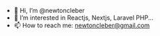 - 👋 Hi, I’m @newtoncleber
- 👀 I’m interested in Reactjs, Nextjs, Laravel PHP... 
- 📫 How to reach me: newtoncleber@gmail.com

<!---
newtoncleber/newtoncleber is a ✨ special ✨ repository because its `README.md` (this file) appears on your GitHub profile.
You can click the Preview link to take a look at your changes.
--->
